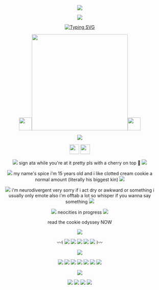 <p align="center">
<img src="https://pixelsafari.neocities.org/buttons/bestviewedcomp.gif"/>
</p>

<p align="center">
<img src="https://64.media.tumblr.com/ce9417aa9d4517f38909b838ea12c9c6/50c11b3a3f8a415f-b8/s500x750/716b9146f1706b6b8ffd1ef60dc9f3aecbd7d5d3.pnj"/>
</p>

<p align="center">
<a href="https://git.io/typing-svg"><img src="https://readme-typing-svg.demolab.com?font=Crimson+Text&size=17&pause=1000&color=518893&width=435&lines=%22Would+you+like+to+hear+about+the+new+world+I'm+dreaming+of..%3F%22" alt="Typing SVG" /></a>
</p>

<p align="center">
<img src="https://64.media.tumblr.com/b8624b87c0884be2e7df9af15d108790/c51769d468e56c07-16/s75x75_c1/6687f613ef9ddb81ca0817a5d1f114487f271698.gifv" height="40"/><img src="https://files.catbox.moe/wpdsq8.webp" height="300"/><img src="https://pixelsafari.neocities.org/favicon/food/drink/teapot2.gif" height="40"/>
</p>

<p align="center">
<img src="https://pixelsafari.neocities.org/dividers/biscuits.gif"/>
</p>
<p align="center">
<img src="https://64.media.tumblr.com/a65629d57cf033a532a981d9e96ba4c9/fe33a9fe02b3f8cb-80/s75x75_c1/32d3f61df17e6de8fdeac9cb4668159459125233.pnj" height="30"/> <img src="https://64.media.tumblr.com/7ff7ca74f3fda2b5c6bded287255cb69/c4372e8d0b74cc83-7f/s75x75_c1/620a99b65283ad1c59d13bf27b94caa496dbdcff.pnj" height="30"/>
</p>

<p align="center">
<img src="https://pixelsafari.neocities.org/favicon/object/stationery/mail6.gif"/> sign ata while you're at it pretty pls with a cherry on top 🙏 <img src="https://pixelsafari.neocities.org/favicon/object/stationery/mail6.gif"/>
</p>

<p align="center">
<img src="https://pixelsafari.neocities.org/favicon/food/sweet/cookie15.gif"/> my name's spice i'm 15 years old and i like clotted cream cookie a normal amount (literally his biggest kin) <img src="https://pixelsafari.neocities.org/favicon/food/sweet/cookie15.gif"/>
</p>

<p align="center">
<img src="https://64.media.tumblr.com/bb3b0485a238a47a12749ebb0d103860/7ee6e5e621b1f8b9-23/s75x75_c1/91366eee5599745ec0c7f80808a478561b3a1af3.gifv"/> i'm neurodivergent very sorry if i act dry or awkward or something i usually only emote also i'm offtab a lot so whisper if you wanna say something <img src="https://64.media.tumblr.com/bb3b0485a238a47a12749ebb0d103860/7ee6e5e621b1f8b9-23/s75x75_c1/91366eee5599745ec0c7f80808a478561b3a1af3.gifv"/>
</p>
<p align="center">
<img src="https://64.media.tumblr.com/5799526f5c06e5aeb7e091bff5954286/7ee6e5e621b1f8b9-1d/s75x75_c1/27a3f24785cebce97aa22c89043f742da88d3756.gifv"/> neocities in progress <img src="https://64.media.tumblr.com/c9380edd519d6a559d6368b320ed105f/7ee6e5e621b1f8b9-11/s75x75_c1/ff407f3d02a8bb96df668edb36c53d715592d0f4.gifv"/>
</p>

<p align="center">
read the cookie odyssey NOW
</p>

<p align="center">
<img src="https://files.catbox.moe/hn8k3b.png"/>
</p>

<p align="center">
〰꒰ <img src="https://files.catbox.moe/fvbcuf.png"/> <img src="https://files.catbox.moe/ubwaby.png"/> <img src="https://files.catbox.moe/g3rpl8.png"/> <img src="https://files.catbox.moe/sqnqnm.png"/> <img src="https://files.catbox.moe/aw0e5u.png"/> ꒱〰
</p>

<p align="center">
<img src="https://64.media.tumblr.com/7d88aef712d69925165f197cd8f784de/53333f61af485e11-0d/s500x750/ac3580ad950e6fad05b8bb738debe51467bcd990.gifv"/>
</p>

<p align="center">
<img src="https://pixelsafari.neocities.org/stamps/istillsleepwithplush.png"/>
<img src="https://pixelsafari.neocities.org/stamps/cloud.png"/>
<img src="https://64.media.tumblr.com/65d6ebd16189b4ce977b8f99932041cf/0ddd29f0cf8a4f58-4c/s100x200/6850654cb4780388faca0214b24e5b127833b828.gifv"/>
<img src="https://pixelsafari.neocities.org/stamps/more/bacon.png"/>
<img src="https://64.media.tumblr.com/49157f7fbe93d905e3ecaf2097665537/314f42d5f100d6d0-47/s100x200/2ddd7bafe8797907daac7fc68806262fb3517f23.gifv"/>
<img src="https://64.media.tumblr.com/a094c1c79c03f040e9baf43b9b7cf75a/2deb1afcc85895a3-9b/s100x200/84291ae86e8dfcc6a25303822a88a19e6f241448.pnj"/>
<img src="https://files.catbox.moe/qxqyzz.png"/> 
</p>

<p align="center"> <img src="https://64.media.tumblr.com/27e2b6c5cc5a975e072eadaa4a7a93e6/8714a89751b5c4f4-af/s100x200/741d0c67eab7d8beeb1680074f22d5eadc99543e.pnj"/>
</p>

<p align="center">
<img src="https://pixelsafari.neocities.org/blinkies/giveasmile.gif"/>
<img src="https://pixelsafari.neocities.org/blinkies/simplethings.gif"/>
<img src="https://pixelsafari.neocities.org/blinkies/teddybears2.gif"/>
<img src="https://pixelsafari.neocities.org/blinkies/makemesmile.gif"/>
</p>
